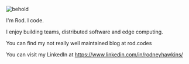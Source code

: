 ![behold](https://user-images.githubusercontent.com/1850318/135518091-c6781ae1-145b-4045-8389-a196d21d65a3.gif)

I'm Rod. I code.

I enjoy building teams, distributed software and edge computing.

You can find my not really well maintained blog at rod.codes

You can visit my LinkedIn at https://www.linkedin.com/in/rodneyhawkins/
